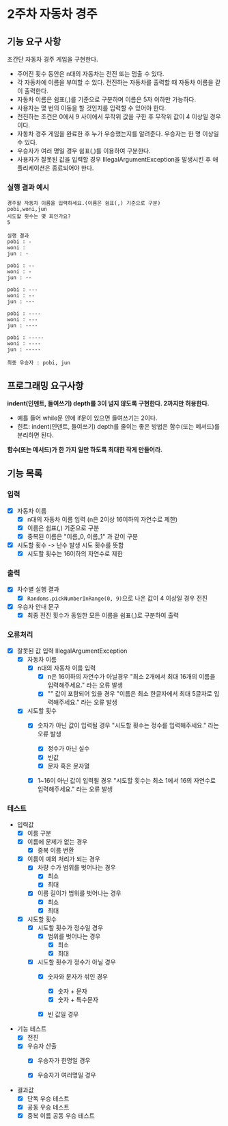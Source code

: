 # 2주차 자동차 경주

## 기능 요구 사항
초간단 자동차 경주 게임을 구현한다.

- 주어진 횟수 동안은 n대의 자동차는 전진 또는 멈출 수 있다.
- 각 자동차에 이름을 부여할 수 있다. 전진하는 자동차를 출력할 때 자동차 이름을 같이 출력한다.
- 자동차 이름은 쉼표(,)를 기준으로 구분하며 이름은 5자 이하만 가능하다.
- 사용자는 몇 번의 이동을 할 것인지를 입력할 수 있어야 한다.
- 전진하는 조건은 0에서 9 사이에서 무작위 값을 구한 후 무작위 값이 4 이상일 경우이다.
- 자동차 경주 게임을 완료한 후 누가 우승했는지를 알려준다. 우승자는 한 명 이상일 수 있다.
- 우승자가 여러 명일 경우 쉼표(,)를 이용하여 구분한다.
- 사용자가 잘못된 값을 입력할 경우 IllegalArgumentException을 발생시킨 후 애플리케이션은 종료되어야 한다.

### 실행 결과 예시
```
경주할 자동차 이름을 입력하세요.(이름은 쉼표(,) 기준으로 구분)
pobi,woni,jun
시도할 횟수는 몇 회인가요?
5

실행 결과
pobi : -
woni : 
jun : -

pobi : --
woni : -
jun : --

pobi : ---
woni : --
jun : ---

pobi : ----
woni : ---
jun : ----

pobi : -----
woni : ----
jun : -----

최종 우승자 : pobi, jun
```

## 프로그래밍 요구사항
**indent(인덴트, 들여쓰기) depth를 3이 넘지 않도록 구현한다. 2까지만 허용한다.**
- 예를 들어 while문 안에 if문이 있으면 들여쓰기는 2이다.
- 힌트: indent(인덴트, 들여쓰기) depth를 줄이는 좋은 방법은 함수(또는 메서드)를 분리하면 된다.

**함수(또는 메서드)가 한 가지 일만 하도록 최대한 작게 만들어라.**

## 기능 목록

### 입력
- [X] 자동차 이름
  - [X] n대의 자동차 이름 입력 (n은 2이상 16이하의 자연수로 제한)
  - [X] 이름은 쉼표(,) 기준으로 구분
  - [X] 중복된 이름은 "이름_0, 이름_1" 과 같이 구분
- [X] 시도할 횟수 -> 난수 발생 시도 횟수를 뜻함
  - [X] 시도할 횟수는 16이하의 자연수로 제한

### 출력
- [X] 차수별 실행 결과
  - [X] `Randoms.pickNumberInRange(0, 9)`으로 나온 값이 4 이상일 경우 전진
- [X] 우승자 안내 문구
  - [X] 최종 전진 횟수가 동일한 모든 이름을 쉼표(,)로 구분하여 출력

### 오류처리
- [X] 잘못된 값 입력 IllegalArgumentException
  - [X] 자동차 이름
    - [X] n대의 자동차 이름 입력
      - [X] n은 16이하의 자연수가 아닐경우 "최소 2개에서 최대 16개의 이름을 입력해주세요." 라는 오류 발생
      - [X] "" 값이 포함되어 있을 경우 "이름은 최소 한글자에서 최대 5글자로 입력해주세요." 라는 오류 발생
  - [X] 시도할 횟수
    - [X] 숫자가 아닌 값이 입력될 경우 "시도할 횟수는 정수를 입력해주세요." 라는 오류 발생 
      - [X] 정수가 아닌 실수
      - [X] 빈값
      - [X] 문자 혹은 문자열
    - [X] 1~16이 아닌 값이 입력될 경우 "시도할 횟수는 최소 1에서 16의 자연수로 입력해주세요." 라는 오류 발생
    

### 테스트
- 입력값
  - [X] 이름 구분
  - [X] 이름에 문제가 없는 경우
    - [X] 중복 이름 변환
  - [X] 이름이 예외 처리가 되는 경우
    - [X] 차량 수가 범위를 벗어나는 경우
      - [X] 최소
      - [X] 최대
    - [X] 이름 길이가 범위를 벗어나는 경우
      - [X] 최소
      - [X] 최대
  - [X] 시도할 횟수
    - [X] 시도할 횟수가 정수일 경우
      - [X] 범위를 벗어나는 경우
        - [X] 최소
        - [X] 최대
    - [X] 시도할 횟수가 정수가 아닐 경우
      - [X] 숫자와 문자가 섞인 경우
        - [X] 숫자 + 문자
        - [X] 숫자 + 특수문자
      - [X] 빈 값일 경우


- 기능 테스트
  - [X] 전진
  - [X] 우승자 산출
    - [X] 우승자가 한명일 경우
    - [X] 우승자가 여러명일 경우


- 결과값
  - [X] 단독 우승 테스트
  - [X] 공동 우승 테스트
  - [X] 중복 이름 공동 우승 테스트